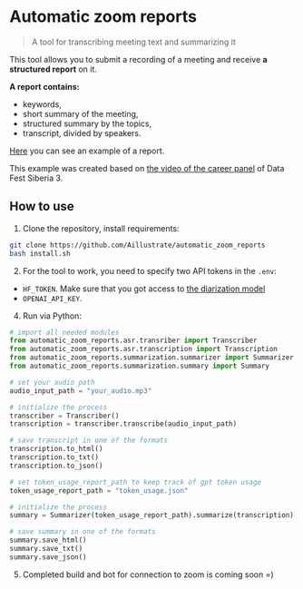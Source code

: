 # Automatic zoom reports
> A tool for transcribing meeting text and summarizing it

This tool allows you to submit a recording of a meeting and receive **a structured report** on it.

**A report contains:**
- keywords,
- short summary of the meeting,
- structured summary by the topics,
- transcript, divided by speakers.

[Here](https://docs.google.com/document/d/1C43QtDXFMCdJV6ZVYyMVURxpnjXLLphLwCgW0_AMOMs/edit?usp=sharing) you can see an example of a report.

This example was created based on [the video of the career panel](https://www.youtube.com/watch?v=2lPYNu01j8I) of Data Fest Siberia 3.

## How to use

1. Clone the repository, install requirements:
```bash
git clone https://github.com/Aillustrate/automatic_zoom_reports
bash install.sh
```

2. For the tool to work, you need to specify two API tokens in the `.env`:
- `HF_TOKEN`. Make sure that you got access to [the diarization model](https://huggingface.co/pyannote/speaker-diarization-3.1)
- `OPENAI_API_KEY`.

4. Run via Python:
```python
# import all needed modules
from automatic_zoom_reports.asr.transriber import Transcriber
from automatic_zoom_reports.asr.transcription import Transcription
from automatic_zoom_reports.summarization.summarizer import Summarizer
from automatic_zoom_reports.summarization.summary import Summary

# set your audio path
audio_input_path = "your_audio.mp3"

# initialize the process
transcriber = Transcriber()
transcription = transcriber.transcribe(audio_input_path)

# save transcript in one of the formats
transcription.to_html()
transcription.to_txt()
transcription.to_json()

# set token_usage_report_path to keep track of gpt token usage
token_usage_report_path = "token_usage.json"

# initialize the process
summary = Summarizer(token_usage_report_path).summarize(transcription)

# save summary in one of the formats
summary.save_html()
summary.save_txt()
summary.save_json()
```

5. Completed build and bot for connection to zoom is coming soon =)

